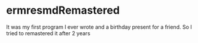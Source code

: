 # ermresmdRemastered
It was my first program I ever wrote and a birthday present for a friend. So I tried to remastered it after 2 years
